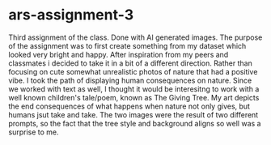 # ars-assignment-3
Third assignment of the class. Done with AI generated images.
The purpose of the assignment was to first create something from my dataset which looked very bright and happy. After inspiration from my peers and classmates i decided to take it in a bit of a different direction. Rather than focusing on cute somewhat unrealistic photos of nature that had a positive vibe. I took the path of displaying human consequences on nature. Since we worked with text as well, I thought it would be interesitng to work with a well known children's tale/poem, known as The Giving Tree. My art depicts the end consequences of what happens when nature not only gives, but humans jsut take and take. The two images were the result of two different prompts, so the fact that the tree style and background aligns so well was a surprise to me.
